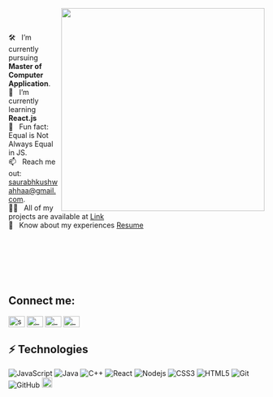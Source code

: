 <!---# &nbsp; Hi👋, I'm [Saurabh!](https://github.com/saurabhkushwahha/)  -->
<!--- <h1 align="center">Hi, I'm Saurabh<img  src="https://raw.githubusercontent.com/ABSphreak/ABSphreak/master/gifs/Hi.gif" width="30px"></h1>  --->

<img align="right" alt="" class="bg lm ms c" width="400"   loading="eager" role="presentation" src="https://miro.medium.com/v2/resize:fit:630/1*gReLR6hZjwyBxHmfLN1AVw.gif"><br>
<br>


  🛠 &nbsp; I’m currently pursuing **Master of Computer Application**.
 <br>
 🚀 &nbsp; I’m currently learning **React.js**
 <br>
 👾 &nbsp; Fun fact: Equal is Not Always Equal in JS.
 <br>
 📫 &nbsp; Reach me out: saurabhkushwahhaa@gmail.com.
 <br>
 👨‍💻 &nbsp; All of my projects are available at [Link](link)
 <br>
 📄 &nbsp; Know about my experiences [Resume](resume)

<br>
<br>
<br>
<br>
<br>


## Connect me:
<p align="left">
<a href="https://linkedin.com/in/saurabhkushwahhaa" target="blank"><img align="center" src="https://raw.githubusercontent.com/rahuldkjain/github-profile-readme-generator/master/src/images/icons/Social/linked-in-alt.svg" alt="saurabhkushwahhaa" height="22" width="32" /></a>
<a href="https://twitter.com/_sauraabh_" target="blank"><img align="center" src="https://raw.githubusercontent.com/rahuldkjain/github-profile-readme-generator/master/src/images/icons/Social/twitter.svg" alt="_sauraabh_" height="22" width="32" /></a>
<a href="https://instagram.com/saurabhkushwahhaa" target="blank"><img align="center" src="https://raw.githubusercontent.com/rahuldkjain/github-profile-readme-generator/master/src/images/icons/Social/instagram.svg" alt="_sauraabh_" height="22" width="32" /></a>
<a href="https://www.leetcode.com/saurabhkushwahhaa" target="blank"><img align="center" src="https://raw.githubusercontent.com/rahuldkjain/github-profile-readme-generator/master/src/images/icons/Social/leet-code.svg" alt="_sauraabh_" height="22" width=32" /></a>
</p>



## ⚡ Technologies

![JavaScript](https://img.shields.io/badge/-JavaScript-black?style=flat-square&logo=javascript)
![Java](https://img.shields.io/badge/-java-E34A86?style=flat-square&logo=java)
![C++](https://img.shields.io/badge/-C++-00599C?style=flat-square&logo=c)
![React](https://img.shields.io/badge/-React-black?style=flat-square&logo=react)
![Nodejs](https://img.shields.io/badge/-Nodejs-black?style=flat-square&logo=Node.js)
![CSS3](https://img.shields.io/badge/-CSS3-1572B6?style=flat-square&logo=css3)
![HTML5](https://img.shields.io/badge/-HTML5-E34F26?style=flat-square&logo=html5&logoColor=white)
![Git](https://img.shields.io/badge/-Git-black?style=flat-square&logo=git)
![GitHub](https://img.shields.io/badge/-GitHub-181717?style=flat-square&logo=github)
<img title="VS Code" alt="VS Code" width="20px" src="https://img.icons8.com/fluent/48/000000/visual-studio-code-2019.png">

